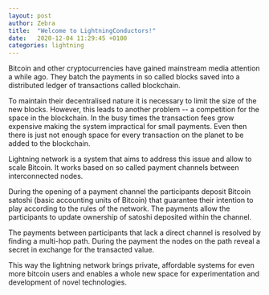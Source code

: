 ```yaml
---
layout: post
author: Zebra
title:  "Welcome to LightningConductors!"
date:   2020-12-04 11:29:45 +0100
categories: lightning
---
```


Bitcoin and other cryptocurrencies have gained mainstream media attention a while ago. They batch the payments in so called blocks saved into a distributed ledger of transactions called blockchain. 

To maintain their decentralised nature it is necessary to limit the size of the new blocks. However, this leads to another problem -- a competition for the space in the blockchain. In the busy times the transaction fees grow expensive making the system impractical for small payments. Even then there is just not enough space for every transaction on the planet to be added to the blockchain. 

Lightning network is a system that aims to address this issue and allow to scale Bitcoin. It works based on so called payment channels between interconnected nodes. 

During the opening of a payment channel the participants deposit Bitcoin satoshi (basic accounting units of Bitcoin) that guarantee their intention to play according to the rules of the network. The payments allow the participants to update ownership of satoshi deposited within the channel. 

The payments between participants that lack a direct channel is resolved by finding a multi-hop path. During the payment the nodes on the path reveal a secret in exchange for the transacted value.

This way the lightning network brings private, affordable systems for even more bitcoin users and enables a whole new space for experimentation and development of novel technologies.
